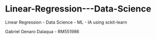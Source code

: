 # Linear-Regression---Data-Science
Linear Regression - Data Science - ML - IA using sckit-learn

Gabriel Genaro Dalaqua - RM551986
